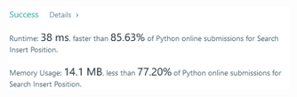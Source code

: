 ![Results of Search Insert](https://github.com/ccbrantley/LeetCode/blob/main/SearchInsert/image.png)
